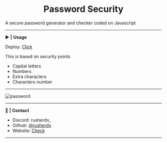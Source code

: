 <div align="center">
  <h1>Password Security</h1>
</div>

A secure password generator and checker coded on Javascript

<hr>

 ▶️ **|** **Usage**

Deploy: <a href="https://fastidious-meerkat-69610d.netlify.app/" target="_blank">Click</a>

This is based on security points

- Capital letters
- Numbers
- Extra characters
- Characters number

<hr>

![password](https://github.com/rusherdv/password-security/assets/105472000/aaa37c84-f91a-4b54-b9f8-323f078f87b9)


</div>
<hr>

 📝 **|** **Contact**

- Discord: rusherdv_
- Github: <a href="https://github.com/rusherdv">@rusherdv</a>
- Website: <a href="https://www.rusher.net.ar">Check</a>

<hr>

